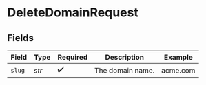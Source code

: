 # DeleteDomainRequest


## Fields

| Field              | Type               | Required           | Description        | Example            |
| ------------------ | ------------------ | ------------------ | ------------------ | ------------------ |
| `slug`             | *str*              | :heavy_check_mark: | The domain name.   | acme.com           |
